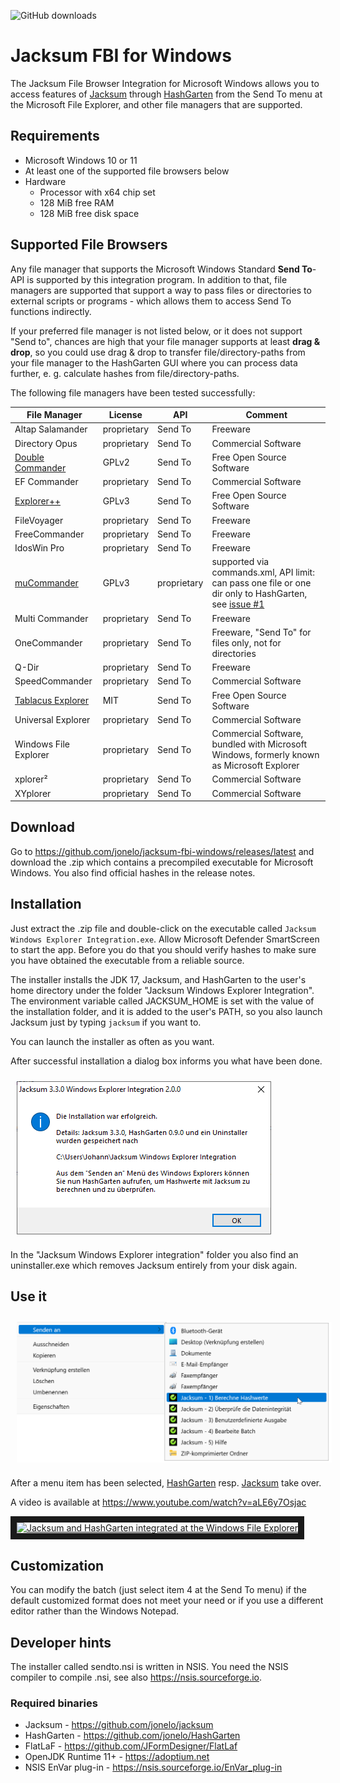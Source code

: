 ![GitHub downloads](https://img.shields.io/github/downloads/jonelo/jacksum-fbi-windows/total?color=green)

# Jacksum FBI for Windows

The Jacksum File Browser Integration for Microsoft Windows allows you to access features of [Jacksum](https://github.com/jonelo/jacksum) through [HashGarten](https://github.com/jonelo/HashGarten) from the Send To menu at the Microsoft File Explorer, and other file managers that are supported.

## Requirements

  * Microsoft Windows 10 or 11
  * At least one of the supported file browsers below
  * Hardware
    * Processor with x64 chip set
    * 128 MiB free RAM
    * 128 MiB free disk space
   
## Supported File Browsers

Any file manager that supports the Microsoft Windows Standard **Send To**-API is supported by this integration program. In addition to that, file managers are supported that support a way to pass files or directories to external scripts or programs - which allows them to access Send To functions indirectly.

If your preferred file manager is not listed below, or it does not support "Send to", chances are high that your file manager supports at least **drag & drop**, so you could use drag & drop to transfer file/directory-paths from your file manager to the HashGarten GUI where you can process data further, e. g. calculate hashes from file/directory-paths.

The following file managers have been tested successfully:

| File Manager                                                      | License     | API         | Comment                                                                     |
|-------------------------------------------------------------------|-------------|-------------|-----------------------------------------------------------------------------|
| Altap Salamander                                                  | proprietary | Send To     | Freeware                                                                    |
| Directory Opus                                                    | proprietary | Send To     | Commercial Software                                                         |
| [Double Commander](https://sourceforge.net/projects/doublecmd/)   | GPLv2       | Send To     | Free Open Source Software                                                   |
| EF Commander                                                      | proprietary | Send To     | Commercial Software                                                         |
| [Explorer++](https://github.com/derceg/explorerplusplus)          | GPLv3       | Send To     | Free Open Source Software                                                   |
| FileVoyager                                                       | proprietary | Send To     | Freeware                                                                    |
| FreeCommander                                                     | proprietary | Send To     | Freeware                                                                    |
| IdosWin Pro                                                       | proprietary | Send To     | Freeware
| [muCommander](https://github.com/mucommander/mucommander)         | GPLv3       | proprietary | supported via commands.xml, API limit: can pass one file or one dir only to HashGarten, see [issue #1](https://github.com/jonelo/jacksum-fbi-windows/issues)  |
| Multi Commander                                                   | proprietary | Send To     | Freeware                                                                    |
| OneCommander                                                      | proprietary | Send To     | Freeware, "Send To" for files only, not for directories                     |
| Q-Dir                                                             | proprietary | Send To     | Freeware                                                                    |
| SpeedCommander                                                    | proprietary | Send To     | Commercial Software                                                         |
| [Tablacus Explorer](https://github.com/tablacus/TablacusExplorer) | MIT         | Send To     | Free Open Source Software                                                   |
| Universal Explorer                                                | proprietary | Send To     | Commercial Software                                                         |
| Windows File Explorer                                             | proprietary | Send To     | Commercial Software, bundled with Microsoft Windows, formerly known as Microsoft Explorer |
| xplorer²                                                          | proprietary | Send To     | Commercial Software                                                         |
| XYplorer                                                          | proprietary | Send To     | Commercial Software                                                         |


## Download

Go to https://github.com/jonelo/jacksum-fbi-windows/releases/latest and download the .zip which contains a precompiled executable for Microsoft Windows.
You also find official hashes in the release notes.

## Installation

Just extract the .zip file and double-click on the executable called `Jacksum Windows Explorer Integration.exe`.
Allow Microsoft Defender SmartScreen to start the app. Before you do that you should verify hashes to make sure you have obtained the executable from a reliable source.

The installer installs the JDK 17, Jacksum, and HashGarten to the user's home directory under the folder "Jacksum Windows Explorer Integration". The environment variable called
JACKSUM_HOME is set with the value of the installation folder, and it is added to the user's PATH, so you also launch Jacksum just by typing `jacksum` if you want to.

You can launch the installer as often as you want.

After successful installation a dialog box informs you what have been done.

<img src="https://raw.githubusercontent.com/jonelo/jacksum-fbi-windows/main/docs/images/Jacksum_Windows_Explorer_Integration_2.0.0.png" alt="Jacksum File Explorer Integration Installation" style="vertical-align:top;margin:10px 10px" />

In the "Jacksum Windows Explorer integration" folder you also find an uninstaller.exe which removes
Jacksum entirely from your disk again.

## Use it

<img src="https://raw.githubusercontent.com/jonelo/jacksum-fbi-windows/main/docs/images/sendto-de.png" alt="Send to screenshot" style="vertical-align:top;margin:10px 10px" />

After a menu item has been selected, [HashGarten](https://github.com/jonelo/HashGarten) resp. [Jacksum](https://github.com/jonelo/jacksum) take over.

A video is available at https://www.youtube.com/watch?v=aLE6y7Osjac

<a href="http://www.youtube.com/watch?feature=player_embedded&v=aLE6y7Osjac" target="_blank"><img src="http://img.youtube.com/vi/aLE6y7Osjac/0.jpg" 
alt="Jacksum and HashGarten integrated at the Windows File Explorer" width="240" height="180" border="10" /></a>

## Customization

You can modify the batch (just select item 4 at the Send To menu) if the default customized format does not meet your need or if you use a different editor rather than the Windows Notepad.

## Developer hints

The installer called sendto.nsi is written in NSIS. You need the NSIS compiler to compile .nsi, see also https://nsis.sourceforge.io.

### Required binaries

- Jacksum - https://github.com/jonelo/jacksum
- HashGarten - https://github.com/jonelo/HashGarten
- FlatLaF - https://github.com/JFormDesigner/FlatLaf
- OpenJDK Runtime 11+ - https://adoptium.net
- NSIS EnVar plug-in - https://nsis.sourceforge.io/EnVar_plug-in 

